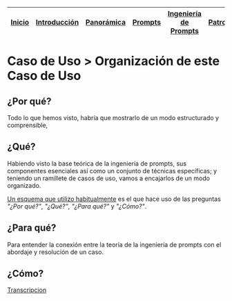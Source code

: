 <div align=right>

|[Inicio](/README.md)|[Introducción](/documentos/intro.md)|[Panorámica](/documentos/panorámica.md)|[Prompts](/prompts/README.md)|[Ingeniería de Prompts](/ingenieriaDePrompts/README.md)|[Patrones](/ingenieriaDePrompts/patrones/README.md)|[Casos de Uso](/casosDeUso/README.md)|
|-|-|-|-|-|-|-

</div>

# Caso de Uso > Organización de este Caso de Uso

## ¿Por qué?

Todo lo que hemos visto, habría que mostrarlo de un modo estructurado y comprensible, 

## ¿Qué?

Habiendo visto la base teórica de la ingeniería de prompts, sus componentes esenciales así como un conjunto de técnicas específicas; y teniendo un ramillete de casos de uso, vamos a encajarlos de un modo organizado.

[Un esquema que utilizo habitualmente](https://github.com/mmasias/mmasias/blob/main/acercaDeEsquema.md) es el que hace uso de las preguntas *"¿Por qué?"*, *"¿Qué?"*, *"¿Para qué?"* y *"¿Cómo?"*.

## ¿Para qué?

Para entender la conexión entre la teoría de la ingeniería de prompts con el abordaje y resolución de un caso. 

## ¿Cómo?

[Transcripcion](https://chat.openai.com/share/0417758d-d88d-485a-9744-6e436c64f3f9)